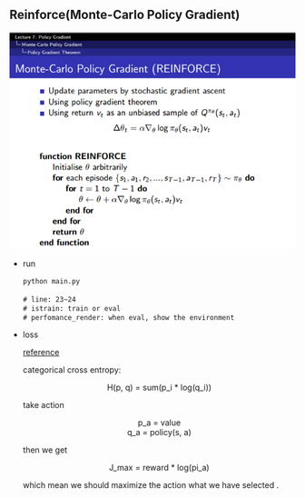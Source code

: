 ## Reinforce(Monte-Carlo Policy Gradient)

![pg](../image/reinforce.png)




- run

  ```
  python main.py
  
  # line: 23~24
  # istrain: train or eval
  # perfomance_render: when eval, show the environment
  ```



- loss

  [reference](https://github.com/rlcode/reinforcement-learning/blob/master/2-cartpole/3-reinforce/cartpole_reinforce.py) 

  categorical cross entropy:
  
  <div align=center> H(p, q) = sum(p_i * log(q_i)) </div>
  
  take action
  
  <div align=center> p_a = value </div>
  
  <div align=center> q_a = policy(s, a) </div>
  
  then we get
  
  <div align=center> J_max = reward * log(pi_a) </div>
  
  which mean we should maximize the action what we have selected .

​		